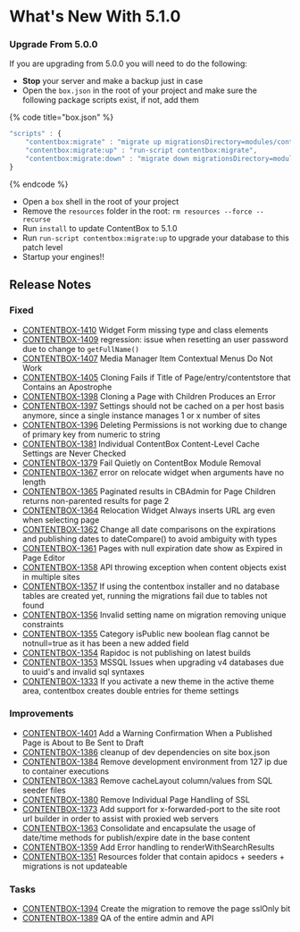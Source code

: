 # What's New With 5.1.0

### Upgrade From 5.0.0

If you are upgrading from 5.0.0 you will need to do the following:

* **Stop** your server and make a backup just in case
* Open the `box.json` in the root of your project and make sure the following package scripts exist, if not, add them

{% code title="box.json" %}
```javascript
"scripts" : {
    "contentbox:migrate" : "migrate up migrationsDirectory=modules/contentbox/migrations",
    "contentbox:migrate:up" : "run-script contentbox:migrate",
    "contentbox:migrate:down" : "migrate down migrationsDirectory=modules/contentbox/migrations",
}
```
{% endcode %}

* Open a `box` shell in the root of your project
* Remove the `resources` folder in the root: `rm resources --force --recurse`
* Run `install` to update ContentBox to 5.1.0
* Run `run-script contentbox:migrate:up` to upgrade your database to this patch level
* Startup your engines!!

## Release Notes

### Fixed

* [CONTENTBOX-1410](https://ortussolutions.atlassian.net/browse/CONTENTBOX-1410) Widget Form missing type and class elements
* [CONTENTBOX-1409](https://ortussolutions.atlassian.net/browse/CONTENTBOX-1409) regression: issue when resetting an user password due to change to `getFullName()`
* [CONTENTBOX-1407](https://ortussolutions.atlassian.net/browse/CONTENTBOX-1407) Media Manager Item Contextual Menus Do Not Work
* [CONTENTBOX-1405](https://ortussolutions.atlassian.net/browse/CONTENTBOX-1405) Cloning Fails if Title of Page/entry/contentstore that Contains an Apostrophe
* [CONTENTBOX-1398](https://ortussolutions.atlassian.net/browse/CONTENTBOX-1398) Cloning a Page with Children Produces an Error
* [CONTENTBOX-1397](https://ortussolutions.atlassian.net/browse/CONTENTBOX-1397) Settings should not be cached on a per host basis anymore, since a single instance manages 1 or x number of sites
* [CONTENTBOX-1396](https://ortussolutions.atlassian.net/browse/CONTENTBOX-1396) Deleting Permissions is not working due to change of primary key from numeric to string
* [CONTENTBOX-1381](https://ortussolutions.atlassian.net/browse/CONTENTBOX-1381) Individual ContentBox Content-Level Cache Settings are Never Checked
* [CONTENTBOX-1379](https://ortussolutions.atlassian.net/browse/CONTENTBOX-1379) Fail Quietly on ContentBox Module Removal
* [CONTENTBOX-1367](https://ortussolutions.atlassian.net/browse/CONTENTBOX-1367) error on relocate widget when arguments have no length
* [CONTENTBOX-1365](https://ortussolutions.atlassian.net/browse/CONTENTBOX-1365) Paginated results in CBAdmin for Page Children returns non-parented results for page 2
* [CONTENTBOX-1364](https://ortussolutions.atlassian.net/browse/CONTENTBOX-1364) Relocation Widget Always inserts URL arg even when selecting page
* [CONTENTBOX-1362](https://ortussolutions.atlassian.net/browse/CONTENTBOX-1362) Change all date comparisons on the expirations and publishing dates to dateCompare() to avoid ambiguity with types
* [CONTENTBOX-1361](https://ortussolutions.atlassian.net/browse/CONTENTBOX-1361) Pages with null expiration date show as Expired in Page Editor
* [CONTENTBOX-1358](https://ortussolutions.atlassian.net/browse/CONTENTBOX-1358) API throwing exception when content objects exist in multiple sites
* [CONTENTBOX-1357](https://ortussolutions.atlassian.net/browse/CONTENTBOX-1357) If using the contentbox installer and no database tables are created yet, running the migrations fail due to tables not found
* [CONTENTBOX-1356](https://ortussolutions.atlassian.net/browse/CONTENTBOX-1356) Invalid setting name on migration removing unique constraints
* [CONTENTBOX-1355](https://ortussolutions.atlassian.net/browse/CONTENTBOX-1355) Category isPublic new boolean flag cannot be notnull=true as it has been a new added field
* [CONTENTBOX-1354](https://ortussolutions.atlassian.net/browse/CONTENTBOX-1354) Rapidoc is not publishing on latest builds
* [CONTENTBOX-1353](https://ortussolutions.atlassian.net/browse/CONTENTBOX-1353) MSSQL Issues when upgrading v4 databases due to uuid's and invalid sql syntaxes
* [CONTENTBOX-1333](https://ortussolutions.atlassian.net/browse/CONTENTBOX-1333) If you activate a new theme in the active theme area, contentbox creates double entries for theme settings

### Improvements

* [CONTENTBOX-1401](https://ortussolutions.atlassian.net/browse/CONTENTBOX-1401) Add a Warning Confirmation When a Published Page is About to Be Sent to Draft
* [CONTENTBOX-1386](https://ortussolutions.atlassian.net/browse/CONTENTBOX-1386) cleanup of dev dependencies on site box.json
* [CONTENTBOX-1384](https://ortussolutions.atlassian.net/browse/CONTENTBOX-1384) Remove development environment from 127 ip due to container executions
* [CONTENTBOX-1383](https://ortussolutions.atlassian.net/browse/CONTENTBOX-1383) Remove cacheLayout column/values from SQL seeder files
* [CONTENTBOX-1380](https://ortussolutions.atlassian.net/browse/CONTENTBOX-1380) Remove Individual Page Handling of SSL
* [CONTENTBOX-1373](https://ortussolutions.atlassian.net/browse/CONTENTBOX-1373) Add support for x-forwarded-port to the site root url builder in order to assist with proxied web servers
* [CONTENTBOX-1363](https://ortussolutions.atlassian.net/browse/CONTENTBOX-1363) Consolidate and encapsulate the usage of date/time methods for publish/expire date in the base content
* [CONTENTBOX-1359](https://ortussolutions.atlassian.net/browse/CONTENTBOX-1359) Add Error handling to renderWithSearchResults
* [CONTENTBOX-1351](https://ortussolutions.atlassian.net/browse/CONTENTBOX-1351) Resources folder that contain apidocs + seeders + migrations is not updateable

### Tasks

* [CONTENTBOX-1394](https://ortussolutions.atlassian.net/browse/CONTENTBOX-1394) Create the migration to remove the page sslOnly bit
* [CONTENTBOX-1389](https://ortussolutions.atlassian.net/browse/CONTENTBOX-1389) QA of the entire admin and API
